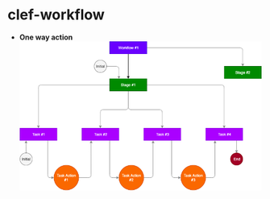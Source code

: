 # clef-workflow
- **One way action**
![Clef-Workflow-Single Direction Action](design/clef-workflow-single-direction-action.png)
